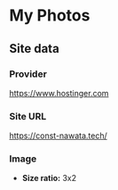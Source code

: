 # My Photos
## Site data
### Provider
https://www.hostinger.com
### Site URL
https://const-nawata.tech/
### Image
* **Size ratio:** 3x2